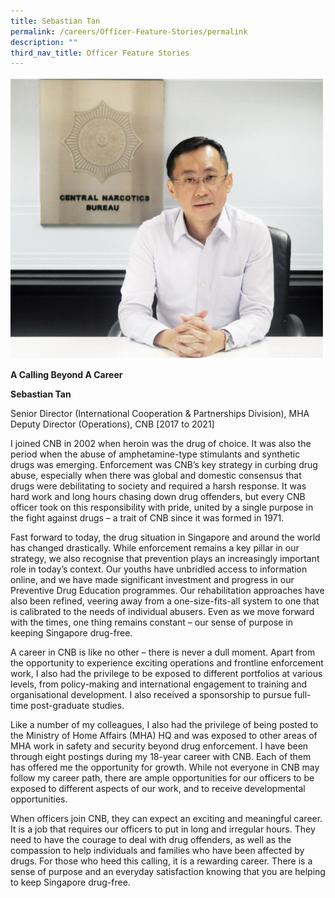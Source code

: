 ```yaml
---
title: Sebastian Tan
permalink: /careers/Officer-Feature-Stories/permalink
description: ""
third_nav_title: Officer Feature Stories
---
```

![](/images/A%20Calling%20Beyond%20A%20Career.jpg)

**A Calling Beyond A Career**

**Sebastian Tan**

Senior Director (International Cooperation & Partnerships Division), MHA
Deputy Director (Operations), CNB [2017 to 2021]

I joined CNB in 2002 when heroin was the drug of choice. It was also the period when the abuse of amphetamine-type stimulants and synthetic drugs was emerging. Enforcement was CNB’s key strategy in curbing drug abuse, especially when there was global and domestic consensus that drugs were debilitating to society and required a harsh response. It was hard work and long hours chasing down drug offenders, but every CNB officer took on this responsibility with pride, united by a single purpose in the fight against drugs – a trait of CNB since it was formed in 1971.

Fast forward to today, the drug situation in Singapore and around the world has changed drastically. While enforcement remains a key pillar in our strategy, we also recognise that prevention plays an increasingly important role in today’s context. Our youths have unbridled access to information online, and we have made significant investment and progress in our Preventive Drug Education programmes. Our rehabilitation approaches have also been refined, veering away from a one-size-fits-all system to one that is calibrated to the needs of individual abusers. Even as we move forward with the times, one thing remains constant – our sense of purpose in keeping Singapore drug-free. 

A career in CNB is like no other – there is never a dull moment. Apart from the opportunity to experience exciting operations and frontline enforcement work, I also had the privilege to be exposed to different portfolios at various levels, from policy-making and international engagement to training and organisational development. I also received a sponsorship to pursue full-time post-graduate studies.

Like a number of my colleagues, I also had the privilege of being posted to the Ministry of Home Affairs (MHA) HQ and was exposed to other areas of MHA work in safety and security beyond drug enforcement. I have been through eight postings during my 18-year career with CNB. Each of them has offered me the opportunity for growth. While not everyone in CNB may follow my career path, there are ample opportunities for our officers to be exposed to different aspects of our work, and to receive developmental opportunities.

When officers join CNB, they can expect an exciting and meaningful career. It is a job that requires our officers to put in long and irregular hours. They need to have the courage to deal with drug offenders, as well as the compassion to help individuals and families who have been affected by drugs. For those who heed this calling, it is a rewarding career. There is a sense of purpose and an everyday satisfaction knowing that you are helping to keep Singapore drug-free.